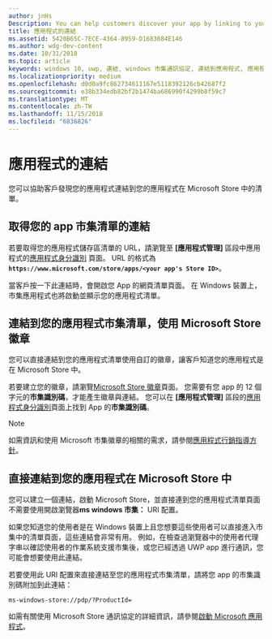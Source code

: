 ```yaml
---
author: jnHs
Description: You can help customers discover your app by linking to your app's listing in the Microsoft Store.
title: 應用程式的連結
ms.assetid: 5420B65C-7ECE-4364-8959-D1683684E146
ms.author: wdg-dev-content
ms.date: 10/31/2018
ms.topic: article
keywords: windows 10, uwp, 連結, windows 市集通訊協定, 連結到應用程式, 應用程式的連結
ms.localizationpriority: medium
ms.openlocfilehash: d0d0a9fc862734611167e5118392126cb42687f2
ms.sourcegitcommit: e38b334edb82bf2b1474ba686990f4299b8f59c7
ms.translationtype: MT
ms.contentlocale: zh-TW
ms.lasthandoff: 11/15/2018
ms.locfileid: "6836826"
---
```

# <a name="link-to-your-app"></a>應用程式的連結


您可以協助客戶發現您的應用程式連結到您的應用程式在 Microsoft Store 中的清單。

## <a name="getting-the-link-to-your-apps-store-listing"></a>取得您的 app 市集清單的連結

若要取得您的應用程式儲存區清單的 URL，請瀏覽至 **\[應用程式管理\]** 區段中應用程式的[應用程式身分識別](view-app-identity-details.md) 頁面。 URL 的格式為 **`https://www.microsoft.com/store/apps/<your app's Store ID>`**。

當客戶按一下此連結時，會開啟您 App 的網頁清單頁面。 在 Windows 裝置上，市集應用程式也將啟動並顯示您的應用程式清單。


## <a name="linking-to-your-apps-store-listing-with-the-microsoft-store-badge"></a>連結到您的應用程式市集清單，使用 Microsoft Store 徽章

您可以直接連結到您的應用程式清單使用自訂的徽章，讓客戶知道您的應用程式是在 Microsoft Store 中。

若要建立您的徽章，請瀏覽[Microsoft Store 徽章](http://go.microsoft.com/fwlink/p/?LinkID=534236)頁面。 您需要有您 app 的 12 個字元的**市集識別碼**，才能產生徽章與連結。 您可以在 **\[應用程式管理\]** 區段的[應用程式身分識別](view-app-identity-details.md)頁面上找到 App 的**市集識別碼**。

> [!NOTE]
> 如需資訊和使用 Microsoft 市集徽章的相關的需求，請參閱[應用程式行銷指導方針](app-marketing-guidelines.md)。


## <a name="linking-directly-to-your-app-in-the-microsoft-store"></a>直接連結到您的應用程式在 Microsoft Store 中

您可以建立一個連結，啟動 Microsoft Store，並直接連到您的應用程式清單頁面不需要使用開啟瀏覽器**ms windows 市集：** URI 配置。

如果您知道您的使用者是在 Windows 裝置上且您想要這些使用者可以直接進入市集中的清單頁面，這些連結會非常有用。 例如，在檢查過瀏覽器中的使用者代理字串以確認使用者的作業系統支援市集後，或您已經透過 UWP app 進行通訊，您可能會想要使用此連結。

若要使用此 URI 配置來直接連結至您的應用程式市集清單，請將您 app 的市集識別碼附加到此連結：

`ms-windows-store://pdp/?ProductId=`

如需有關使用 Microsoft Store 通訊協定的詳細資訊，請參閱[啟動 Microsoft 應用程式](../launch-resume/launch-store-app.md)。

 

 





